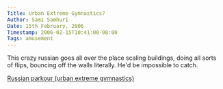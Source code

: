 ```yaml
---
Title: Urban Extreme Gymnastics?
Author: Sami Samhuri
Date: 15th February, 2006
Timestamp: 2006-02-15T10:41:00-08:00
Tags: amusement
---
```


This crazy russian goes all over the place scaling buildings, doing all sorts of flips, bouncing off the walls literally. He'd be impossible to catch.

<a href="http://www.videobomb.com/posts/show/46">Russian parkour (urban extreme gymnastics)</a>

